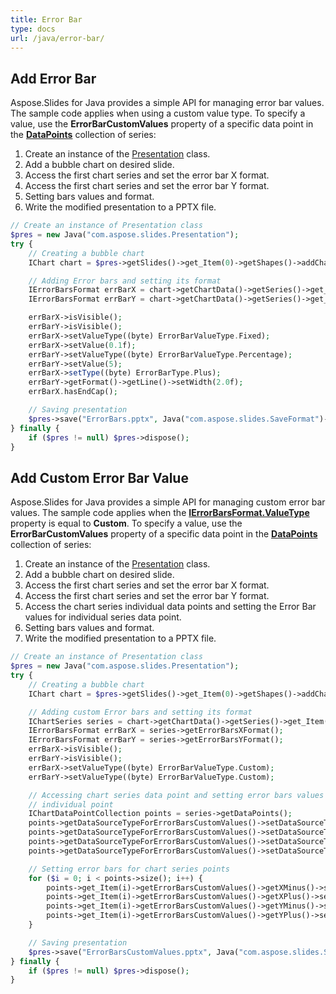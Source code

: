 ```yaml
---
title: Error Bar
type: docs
url: /java/error-bar/
---
```


## **Add Error Bar**
Aspose.Slides for Java provides a simple API for managing error bar values. The sample code applies when using a custom value type. To specify a value, use the **ErrorBarCustomValues** property of a specific data point in the [**DataPoints**](https://apireference.aspose.com/slides/java/com.aspose.slides/IChartSeriesCollection) collection of series:

1. Create an instance of the [Presentation](https://apireference.aspose.com/slides/java/com.aspose.slides/Presentation) class.
1. Add a bubble chart on desired slide.
1. Access the first chart series and set the error bar X format.
1. Access the first chart series and set the error bar Y format.
1. Setting bars values and format.
1. Write the modified presentation to a PPTX file.

```php
// Create an instance of Presentation class
$pres = new Java("com.aspose.slides.Presentation");
try {
    // Creating a bubble chart
    IChart chart = $pres->getSlides()->get_Item(0)->getShapes()->addChart(ChartType.Bubble, 50, 50, 400, 300, true);

    // Adding Error bars and setting its format
    IErrorBarsFormat errBarX = chart->getChartData()->getSeries()->get_Item(0)->getErrorBarsXFormat();
    IErrorBarsFormat errBarY = chart->getChartData()->getSeries()->get_Item(0)->getErrorBarsYFormat();

    errBarX->isVisible();
    errBarY->isVisible();
    errBarX->setValueType((byte) ErrorBarValueType.Fixed);
    errBarX->setValue(0.1f);
    errBarY->setValueType((byte) ErrorBarValueType.Percentage);
    errBarY->setValue(5);
    errBarX->setType((byte) ErrorBarType.Plus);
    errBarY->getFormat()->getLine()->setWidth(2.0f);
    errBarX.hasEndCap();

    // Saving presentation
    $pres->save("ErrorBars.pptx", Java("com.aspose.slides.SaveFormat")->Pptx);
} finally {
    if ($pres != null) $pres->dispose();
}
```

## **Add Custom Error Bar Value**
Aspose.Slides for Java provides a simple API for managing custom error bar values. The sample code applies when the [**IErrorBarsFormat.ValueType**](https://apireference.aspose.com/slides/java/com.aspose.slides/IErrorBarsFormat#getValue--) property is equal to **Custom**. To specify a value, use the **ErrorBarCustomValues** property of a specific data point in the [**DataPoints**](https://apireference.aspose.com/slides/java/com.aspose.slides/IChartSeriesCollection) collection of series:

1. Create an instance of the [Presentation](https://apireference.aspose.com/slides/java/com.aspose.slides/Presentation) class.
1. Add a bubble chart on desired slide.
1. Access the first chart series and set the error bar X format.
1. Access the first chart series and set the error bar Y format.
1. Access the chart series individual data points and setting the Error Bar values for individual series data point.
1. Setting bars values and format.
1. Write the modified presentation to a PPTX file.

```php
// Create an instance of Presentation class
$pres = new Java("com.aspose.slides.Presentation");
try {
    // Creating a bubble chart
    IChart chart = $pres->getSlides()->get_Item(0)->getShapes()->addChart(ChartType.Bubble, 50, 50, 400, 300, true);

    // Adding custom Error bars and setting its format
    IChartSeries series = chart->getChartData()->getSeries()->get_Item(0);
    IErrorBarsFormat errBarX = series->getErrorBarsXFormat();
    IErrorBarsFormat errBarY = series->getErrorBarsYFormat();
    errBarX->isVisible();
    errBarY->isVisible();
    errBarX->setValueType((byte) ErrorBarValueType.Custom);
    errBarY->setValueType((byte) ErrorBarValueType.Custom);

    // Accessing chart series data point and setting error bars values for
    // individual point
    IChartDataPointCollection points = series->getDataPoints();
    points->getDataSourceTypeForErrorBarsCustomValues()->setDataSourceTypeForXPlusValues((byte) DataSourceType.DoubleLiterals);
    points->getDataSourceTypeForErrorBarsCustomValues()->setDataSourceTypeForXMinusValues((byte) DataSourceType.DoubleLiterals);
    points->getDataSourceTypeForErrorBarsCustomValues()->setDataSourceTypeForYPlusValues((byte) DataSourceType.DoubleLiterals);
    points->getDataSourceTypeForErrorBarsCustomValues()->setDataSourceTypeForYMinusValues((byte) DataSourceType.DoubleLiterals);

    // Setting error bars for chart series points
    for ($i = 0; i < points->size(); i++) {
        points->get_Item(i)->getErrorBarsCustomValues()->getXMinus()->setAsLiteralDouble(i + 1);
        points->get_Item(i)->getErrorBarsCustomValues()->getXPlus()->setAsLiteralDouble(i + 1);
        points->get_Item(i)->getErrorBarsCustomValues()->getYMinus()->setAsLiteralDouble(i + 1);
        points->get_Item(i)->getErrorBarsCustomValues()->getYPlus()->setAsLiteralDouble(i + 1);
    }

    // Saving presentation
    $pres->save("ErrorBarsCustomValues.pptx", Java("com.aspose.slides.SaveFormat")->Pptx);
} finally {
    if ($pres != null) $pres->dispose();
}
```